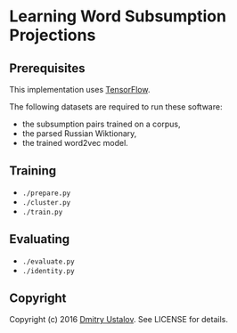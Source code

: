 # Learning Word Subsumption Projections

## Prerequisites

This implementation uses [TensorFlow](https://www.tensorflow.org/).

The following datasets are required to run these software:

* the subsumption pairs trained on a corpus,
* the parsed Russian Wiktionary,
* the trained word2vec model.

## Training

* `./prepare.py`
* `./cluster.py`
* `./train.py`

## Evaluating

* `./evaluate.py`
* `./identity.py`

## Copyright

Copyright (c) 2016 [Dmitry Ustalov](https://ustalov.name/en/). See LICENSE for details.
